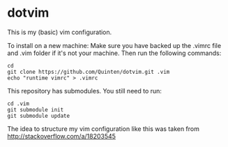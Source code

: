 # dotvim

This is my (basic) vim configuration.

To install on a new machine:
Make sure you have backed up the .vimrc file and .vim folder if it's not your machine.
Then run the following commands:

    cd
    git clone https://github.com/Quinten/dotvim.git .vim
    echo "runtime vimrc" > .vimrc

This repository has submodules. You still need to run:

    cd .vim
    git submodule init
    git submodule update

The idea to structure my vim configuration like this was taken from http://stackoverflow.com/a/18203545




